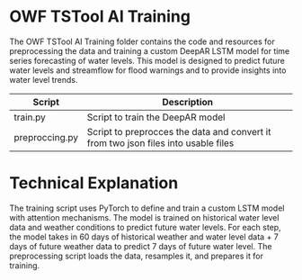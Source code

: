 # OWF TSTool AI Training
The OWF TSTool AI Training folder contains the code and resources for preprocessing the data and training a custom DeepAR LSTM model for time series forecasting of water levels. This model is designed to predict future water levels and streamflow for flood warnings and to provide insights into water level trends.

| Script         | Description                                                                        |
|----------------|------------------------------------------------------------------------------------|
| train.py       | Script to train the DeepAR model                                                   |
| preproccing.py | Script to preprocces the data and convert it from two json files into usable files |

# Technical Explanation
The training script uses PyTorch to define and train a custom LSTM model with attention mechanisms. The model is trained on historical water level data and weather conditions to predict future water levels. For each step, the model takes in 60 days of historical weather and water level data + 7 days of future weather data to predict 7 days of future water level. The preprocessing script loads the data, resamples it, and prepares it for training.